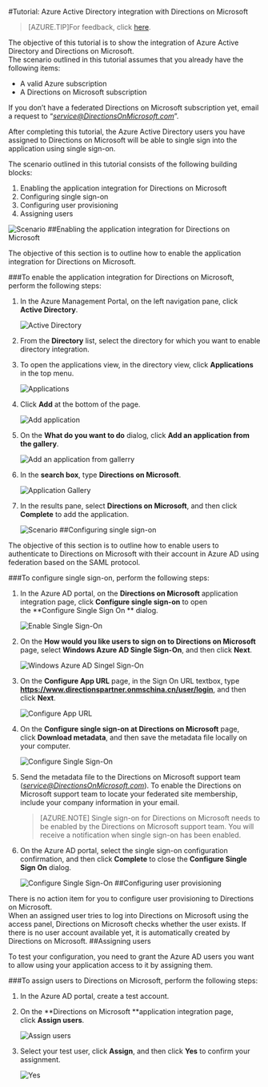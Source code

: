 <properties 
    pageTitle="Tutorial: Azure Active Directory integration with Directions on Microsoft | Windows Azure" 
    description="Learn how to use Directions on Microsoft with Azure Active Directory to enable single sign-on, automated provisioning, and more!" 
    services="active-directory" 
    authors="markusvi"  
    documentationCenter="na" 
    manager="stevenpo"/>
<tags
	ms.service="active-directory"
	ms.date="10/22/2015"
	wacn.date=""/>

#Tutorial: Azure Active Directory integration with Directions on Microsoft
<!-- keep by customization: begin -->
>[AZURE.TIP]For feedback, click [here](http://go.microsoft.com/fwlink/?LinkId=533728).
<!-- keep by customization: end -->

The objective of this tutorial is to show the integration of Azure Active Directory and Directions on Microsoft.  
The scenario outlined in this tutorial assumes that you already have the following items:

-   A valid Azure subscription
-   A Directions on Microsoft subscription

If you <!-- deleted by customization don't --><!-- keep by customization: begin --> don’t <!-- keep by customization: end --> have a federated Directions on Microsoft subscription yet, email a request to “*service@DirectionsOnMicrosoft.com*”.

After completing this tutorial, the Azure Active Directory users you have assigned to Directions on Microsoft will be able to single sign into the application using single sign-on.

The scenario outlined in this tutorial consists of the following building blocks:

1.  Enabling the application integration for Directions on Microsoft
2.  Configuring single sign-on
3.  Configuring user provisioning
4.  Assigning users

![Scenario](./media/active-directory-saas-directions-microsoft-tutorial/IC786877.png "Scenario")
##Enabling the application integration for Directions on Microsoft

The objective of this section is to outline how to enable the application integration for Directions on Microsoft.

###To enable the application integration for Directions on Microsoft, perform the following steps:

1.  In the Azure Management Portal, on the left navigation pane, click **Active Directory**.

    ![Active Directory](./media/active-directory-saas-directions-microsoft-tutorial/IC700993.png "Active Directory")

2.  From the **Directory** list, select the directory for which you want to enable directory integration.

3.  To open the applications view, in the directory view, click **Applications** in the top menu.

    ![Applications](./media/active-directory-saas-directions-microsoft-tutorial/IC700994.png "Applications")

4.  Click **Add** at the bottom of the page.

    ![Add application](./media/active-directory-saas-directions-microsoft-tutorial/IC749321.png "Add application")

5.  On the **What do you want to do** dialog, click **Add an application from the gallery**.

    ![Add an application from gallerry](./media/active-directory-saas-directions-microsoft-tutorial/IC749322.png "Add an application from gallerry")

6.  In the **search box**, type **Directions on Microsoft**.

    ![Application Gallery](./media/active-directory-saas-directions-microsoft-tutorial/IC786878.png "Application Gallery")

7.  In the results pane, select **Directions on Microsoft**, and then click **Complete** to add the application.

    ![Scenario](./media/active-directory-saas-directions-microsoft-tutorial/IC793922.png "Scenario")
##Configuring single sign-on

The objective of this section is to outline how to enable users to authenticate to Directions on Microsoft with their account in Azure AD using federation based on the SAML protocol.

###To configure single sign-on, perform the following steps:

1.  In the Azure AD portal, on the **Directions on Microsoft** application integration page, click **Configure single sign-on** to open the **Configure Single Sign On ** dialog.

    ![Enable Single Sign-On](./media/active-directory-saas-directions-microsoft-tutorial/IC786879.png "Enable Single Sign-On")

2.  On the **How would you like users to sign on to Directions on Microsoft** page, select **Windows Azure AD Single Sign-On**, and then click **Next**.

    ![Windows Azure AD Singel Sign-On](./media/active-directory-saas-directions-microsoft-tutorial/IC786880.png "Windows Azure AD Singel Sign-On")

3.  On the **Configure App URL** page, in the Sign On URL textbox, type **https://www.directionspartner.onmschina.cn/user/login**, and then click **Next**.

    ![Configure App URL](./media/active-directory-saas-directions-microsoft-tutorial/IC786881.png "Configure App URL")

4.  On the **Configure single sign-on at Directions on Microsoft** page, click **Download metadata**, and then save the metadata file locally on your computer.

    ![Configure Single Sign-On](./media/active-directory-saas-directions-microsoft-tutorial/IC786882.png "Configure Single Sign-On")

5.  Send the metadata file to the Directions on Microsoft support team (*service@DirectionsOnMicrosoft.com*). To enable the Directions on Microsoft support team to locate your federated site membership, include your company information in your email.

    >[AZURE.NOTE] Single sign-on for Directions on Microsoft needs to be enabled by the Directions on Microsoft support team.
    You will receive a notification when single sign-on has been enabled.

6.  On the Azure AD portal, select the single sign-on configuration confirmation, and then click **Complete** to close the **Configure Single Sign On** dialog.

    ![Configure Single Sign-On](./media/active-directory-saas-directions-microsoft-tutorial/IC786883.png "Configure Single Sign-On")
##Configuring user provisioning

There is no action item for you to configure user provisioning to Directions on Microsoft.  
When an assigned user tries to log into Directions on Microsoft using the access panel, Directions on Microsoft checks whether the user exists. If there is no user account available yet, it is automatically created by Directions on Microsoft.
##Assigning users

To test your configuration, you need to grant the Azure AD users you want to allow using your application access to it by assigning them.

###To assign users to Directions on Microsoft, perform the following steps:

1.  In the Azure AD portal, create a test account.

2.  On the **Directions on Microsoft **application integration page, click **Assign users**.

    ![Assign users](./media/active-directory-saas-directions-microsoft-tutorial/IC786884.png "Assign users")

3.  Select your test user, click **Assign**, and then click **Yes** to confirm your assignment.

    ![Yes](./media/active-directory-saas-directions-microsoft-tutorial/IC767830.png "Yes")
